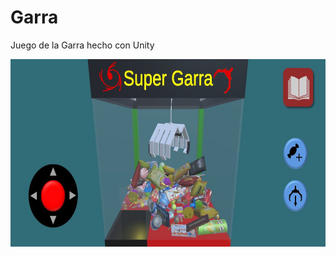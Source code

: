 # Garra
 
Juego de la Garra hecho con Unity

<img src="/Assets/imagen_garra.jpg" width="600" height="300"/>
